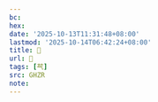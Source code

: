 ```yaml
---
bc:
hex:
date: '2025-10-13T11:31:48+08:00'
lastmod: '2025-10-14T06:42:24+08:00'
title: 󰪫
url: 󰪫
tags: [芞]
src: GHZR
note:
---
```

